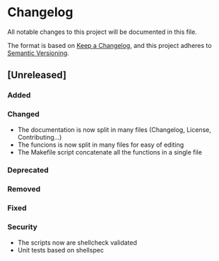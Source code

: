 # Changelog

All notable changes to this project will be documented in this file.

The format is based on [Keep a Changelog](https://keepachangelog.com/en/1.0.0/),
and this project adheres to [Semantic Versioning](https://semver.org/spec/v2.0.0.html).

## [Unreleased]

### Added

### Changed

- The documentation is now split in many files (Changelog, License, Contributing...)
- The funcions is now split in many files for easy of editing
- The Makefile script concatenate all the functions in a single file

### Deprecated

### Removed

### Fixed

### Security

- The scripts now are shellcheck validated
- Unit tests based on shellspec